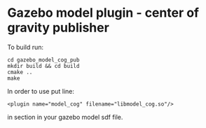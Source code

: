 # Gazebo model plugin - center of gravity publisher

To build run:  
```
cd gazebo_model_cog_pub
mkdir build && cd build
cmake ..
make
```

In order to use put line:
```
<plugin name="model_cog" filename="libmodel_cog.so"/>
```
in <model> section in your gazebo model sdf file.